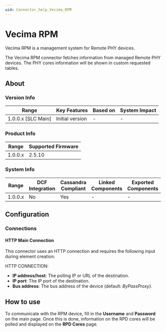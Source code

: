 ```yaml
---
uid: Connector_help_Vecima_RPM
---
```


# Vecima RPM

Vecima RPM is a management system for Remote PHY devices.

The Vecima RPM connector fetches information from managed Remote PHY devices. The PHY cores information will be shown in custom requested tables.

## About

### Version Info

| Range                | Key Features     | Based on     | System Impact     |
|----------------------|------------------|--------------|-------------------|
| 1.0.0.x \[SLC Main\] | Initial version  | \-           | \-                |

### Product Info

| Range     | Supported Firmware     |
|-----------|------------------------|
| 1.0.0.x   | 2.5.10                 |

### System Info

| Range     | DCF Integration     | Cassandra Compliant     | Linked Components     | Exported Components     |
|-----------|---------------------|-------------------------|-----------------------|-------------------------|
| 1.0.0.x   | No                  | Yes                     | \-                    | \-                      |

## Configuration

### Connections

#### HTTP Main Connection

This connector uses an HTTP connection and requires the following input during element creation:

HTTP CONNECTION:

- **IP address/host**: The polling IP or URL of the destination.
- **IP port**: The IP port of the destination.
- **Bus address**: The bus address of the device (default: *ByPassProxy).*

## How to use

To communicate with the RPM device, fill in the **Username** and **Password** on the main page. Once this is done, information on the RPD cores will be polled and displayed on the **RPD Cores** page.

